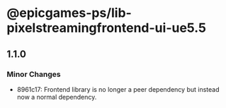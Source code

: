 # @epicgames-ps/lib-pixelstreamingfrontend-ui-ue5.5

## 1.1.0

### Minor Changes

- 8961c17: Frontend library is no longer a peer dependency but instead now a normal dependency.
